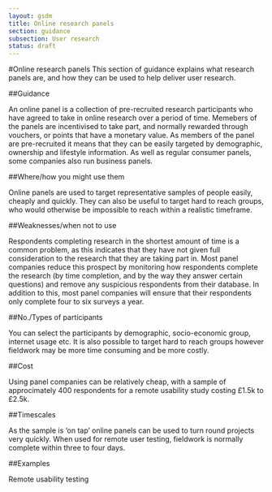 ```yaml
---
layout: gsdm
title: Online research panels
section: guidance
subsection: User research
status: draft
---
```

    
#Online research panels
This section of guidance explains what research panels are, and how they can be used to help deliver user research.

##Guidance

An online panel is a collection of pre-recruited research participants who have agreed to take in online research over a period of time. Memebers of the panels are incentivised to take part, and normally rewarded through vouchers, or points that have a monetary value. As members of the panel are pre-recruited it means that they can be easily targeted by demographic, ownership and lifestyle information. As well as regular consumer panels, some companies also run business panels.

##Where/how you might use them

Online panels are used to target representative samples of people easily, cheaply and quickly. They can also be useful to target hard to reach groups, who would otherwise be impossible to reach within a realistic timeframe.

##Weaknesses/when not to use

Respondents completing research in the shortest amount of time is a common problem, as this indicates that they have not given full consideration to the research that they are taking part in. Most panel companies reduce this prospect by monitoring how respondents complete the research (by time completion, and by the way they answer certain questions) and remove any suspicious respondents from their database. In addition to this, most panel companies will ensure that their respondents only complete four to six surveys a year.

##No./Types of participants

You can select the participants by demographic, socio-economic group, internet usage etc. It is also possible to target hard to reach groups however fieldwork may be more time consuming and be more costly.

##Cost

Using panel companies can be relatively cheap, with a sample of approcimately 400 respondents for a remote usability study costing £1.5k to £2.5k.

##Timescales

As the sample is ‘on tap’ online panels can be used to turn round projects very quickly. When used for remote user testing, fieldwork is normally complete within three to four days.

##Examples
 
Remote usability testing


